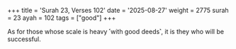 +++
title = 'Surah 23, Verses 102'
date = '2025-08-27'
weight = 2775
surah = 23
ayah = 102
tags = ["good"]
+++

As for those whose scale is heavy ˹with good deeds˺, it is they who will be successful.